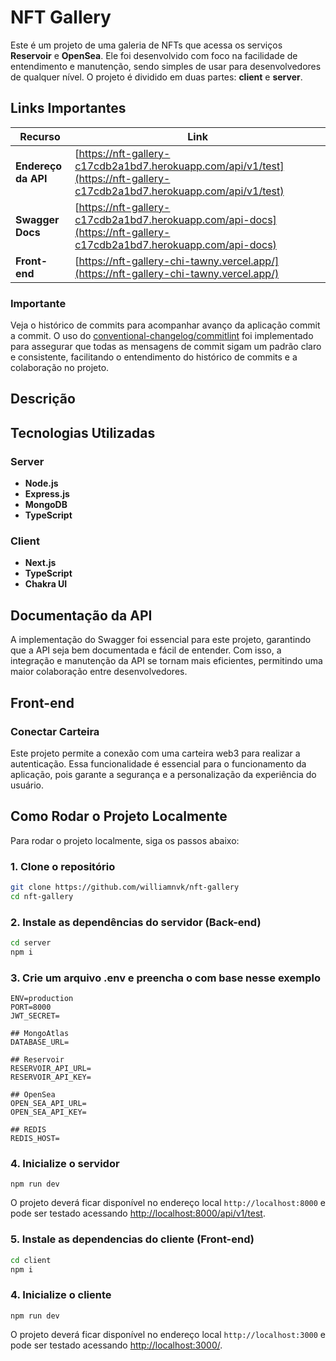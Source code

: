 ﻿# NFT Gallery

Este é um projeto de uma galeria de NFTs que acessa os serviços **Reservoir** e **OpenSea**. Ele foi desenvolvido com foco na facilidade de entendimento e manutenção, sendo simples de usar para desenvolvedores de qualquer nível. O projeto é dividido em duas partes: **client** e **server**.

## Links Importantes

| Recurso              | Link                                                                 |
|----------------------|----------------------------------------------------------------------|
| **Endereço da API**  | [https://nft-gallery-c17cdb2a1bd7.herokuapp.com/api/v1/test](https://nft-gallery-c17cdb2a1bd7.herokuapp.com/api/v1/test) |
| **Swagger Docs**     | [https://nft-gallery-c17cdb2a1bd7.herokuapp.com/api-docs](https://nft-gallery-c17cdb2a1bd7.herokuapp.com/api-docs) |
| **Front-end**        | [https://nft-gallery-chi-tawny.vercel.app/](https://nft-gallery-chi-tawny.vercel.app/) |

### Importante

Veja o histórico de commits para acompanhar avanço da aplicação commit a commit. O uso do [conventional-changelog/commitlint]([conventional-changelog/commitlint) foi implementado para assegurar que todas as mensagens de commit sigam um padrão claro e consistente, facilitando o entendimento do histórico de commits e a colaboração no projeto.

## Descrição

## Tecnologias Utilizadas

### Server
- **Node.js**
- **Express.js**
- **MongoDB**
- **TypeScript**

### Client
- **Next.js**
- **TypeScript**
- **Chakra UI**

## Documentação da API

A implementação do Swagger foi essencial para este projeto, garantindo que a API seja bem documentada e fácil de entender. Com isso, a integração e manutenção da API se tornam mais eficientes, permitindo uma maior colaboração entre desenvolvedores.

## Front-end

### Conectar Carteira
Este projeto permite a conexão com uma carteira web3 para realizar a autenticação. Essa funcionalidade é essencial para o funcionamento da aplicação, pois garante a segurança e a personalização da experiência do usuário.

## Como Rodar o Projeto Localmente

Para rodar o projeto localmente, siga os passos abaixo:

### 1. Clone o repositório

```bash
git clone https://github.com/williamnvk/nft-gallery
cd nft-gallery
```

### 2. Instale as dependências do servidor (Back-end)

```bash
cd server
npm i
```

### 3. Crie um arquivo .env e preencha o com base nesse exemplo

```
ENV=production
PORT=8000
JWT_SECRET=

## MongoAtlas
DATABASE_URL=

## Reservoir
RESERVOIR_API_URL=
RESERVOIR_API_KEY=

## OpenSea
OPEN_SEA_API_URL=
OPEN_SEA_API_KEY=

## REDIS
REDIS_HOST=
```

### 4. Inicialize o servidor

```
npm run dev
```

O projeto deverá ficar disponível no endereço local `http://localhost:8000` e pode ser testado acessando  [http://localhost:8000/api/v1/test](http://localhost:8000/api/v1/test).

### 5. Instale as dependencias do cliente (Front-end)

```bash
cd client
npm i
```

### 4. Inicialize o cliente

```
npm run dev
```

O projeto deverá ficar disponível no endereço local `http://localhost:3000` e pode ser testado acessando  [http://localhost:3000/](http://localhost:3000/).
